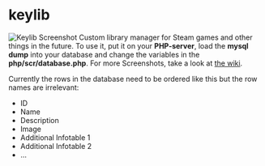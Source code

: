 # keylib
![Keylib Screenshot](https://i.imgur.com/6zDJtO5.png)
Custom library manager for Steam games and other things in the future.
To use it, put it on your **PHP-server**, load the **mysql dump** into your database and change the variables in the **php/scr/database.php**.
For more Screenshots, take a look at [the wiki](https://github.com/ADarkHero/keylib/wiki/Screenshots).

Currently the rows in the database need to be ordered like this but the row names are irrelevant:
* ID
* Name
* Description
* Image
* Additional Infotable 1
* Additional Infotable 2
* ...
